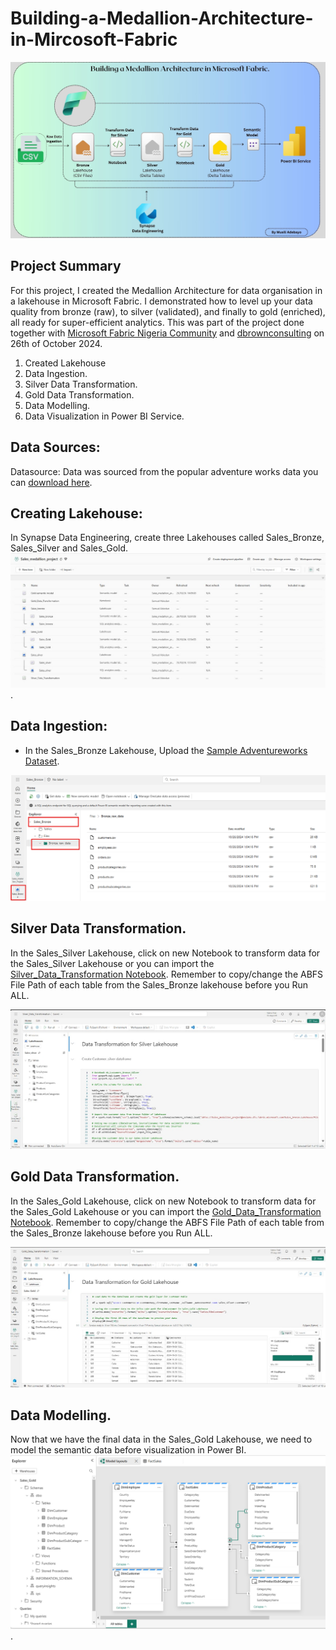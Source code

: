 # Building-a-Medallion-Architecture-in-Mircosoft-Fabric

![Architecture](https://github.com/SamBoss19/Medallion-Architecture-on-Microsoft-Fabric/blob/main/Medallion%20Architecture.jpg)

##  Project Summary
For this project, I created the Medallion Architecture for data organisation in a lakehouse in Microsoft Fabric. I demonstrated how to level up your data quality from bronze (raw), to silver (validated), and finally to gold (enriched), all ready for super-efficient analytics.
This was part of the project done together with [Microsoft Fabric Nigeria Community](https://community.fabric.microsoft.com/t5/Microsoft-Fabric-Nigeria/gh-p/MicrosoftFabricNigeria) and [dbrownconsulting](https://www.linkedin.com/posts/dbrownconsulting_analyticsmeetup-dbrownconsulting-microsoftfabric-activity-7255201470994673668-hX6G?utm_source=share&utm_medium=member_desktop) on 26th of October 2024. 

1. Created Lakehouse
2. Data Ingestion. 
3. Silver Data Transformation.
4. Gold Data Transformation.
5. Data Modelling.
6. Data Visualization in Power BI Service.


## Data Sources: 
Datasource: Data was sourced from the popular adventure works data you can [download here](https://github.com/SamBoss19/Medallion-Architecture-on-Microsoft-Fabric/tree/main/Sample_Adventureworks_Dataset).

## Creating Lakehouse: 
In Synapse Data Engineering, create three Lakehouses called Sales_Bronze, Sales_Silver and Sales_Gold.
![Create Silver,Bronze and Gold Lakehouse](https://github.com/SamBoss19/Medallion-Architecture-on-Microsoft-Fabric/blob/main/Creating%20Bronze%2C%20Silver%20and%20Gold%20Lakehouse.jpg).

## Data Ingestion:
+ In the Sales_Bronze Lakehouse, Upload the [Sample Adventureworks Dataset](https://github.com/SamBoss19/Medallion-Architecture-on-Microsoft-Fabric/tree/main/Sample_Adventureworks_Dataset).

![Sales_Bronze](https://github.com/SamBoss19/Medallion-Architecture-on-Microsoft-Fabric/blob/main/Sales_Bronze.png)


 ## Silver Data Transformation.
In the Sales_Silver Lakehouse, click on new Notebook to transform data for the Sales_Silver Lakehouse or you can import the 
[Silver_Data_Transformation Notebook](https://github.com/SamBoss19/Medallion-Architecture-on-Microsoft-Fabric/blob/main/Silver_Data_Transformation.ipynb). Remember to copy/change the ABFS File Path of each table from the Sales_Bronze lakehouse before you Run ALL. 

![Sales_Silver](https://github.com/SamBoss19/Medallion-Architecture-on-Microsoft-Fabric/blob/main/Sales_Silver.jpg) 

 ## Gold Data Transformation.
In the Sales_Gold Lakehouse, click on new Notebook to transform data for the Sales_Gold Lakehouse or you can import the 
[Gold_Data_Transformation Notebook](https://github.com/SamBoss19/Medallion-Architecture-on-Microsoft-Fabric/blob/main/Gold_Data_Transformation.ipynb). Remember to copy/change the ABFS File Path of each table from the Sales_Bronze lakehouse before you Run ALL. 

![Sales_Gold](https://github.com/SamBoss19/Medallion-Architecture-on-Microsoft-Fabric/blob/main/Sales_Gold.jpg) 

 ## Data Modelling.
Now that we have the final data in the Sales_Gold Lakehouse, we need to model the semantic data before visualization in Power BI.
![Data Modelling](https://github.com/SamBoss19/Medallion-Architecture-on-Microsoft-Fabric/blob/main/Data%20Modelling.png). 